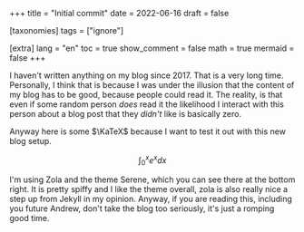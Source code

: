 +++
title = "Initial commit"
date = 2022-06-16
draft = false

[taxonomies]
tags = ["ignore"]

[extra]
lang = "en"
toc = true
show_comment = false
math = true
mermaid = false
+++

I haven't written anything on my blog since 2017.
That is a very long time.
Personally, I think that is because I was under the illusion that the content of my blog has to be good, because people could read it.
The reality, is that even if some random person _does_ read it the likelihood I interact with this person about a blog post that they _didn't_ like is basically zero.

<!-- more -->

Anyway here is some $\KaTeX$ because I want to test it out with this new blog setup.

$$\int_0^x e^x dx$$

I'm using Zola and the theme Serene, which you can see there at the bottom right.
It is pretty spiffy and I like the theme overall, zola is also really nice a step up from Jekyll in my opinion.
Anyway, if you are reading this, including you future Andrew, don't take the blog too seriously, it's just a romping good time.